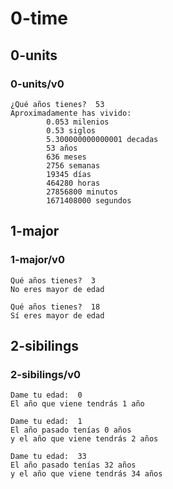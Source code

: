 # 0-time

## 0-units

### 0-units/v0
~~~
¿Qué años tienes?  53
Aproximadamente has vivido:
        0.053 milenios
        0.53 siglos
        5.300000000000001 decadas
        53 años
        636 meses
        2756 semanas
        19345 días
        464280 horas
        27856800 minutos
        1671408000 segundos
~~~

## 1-major

### 1-major/v0
~~~
Qué años tienes?  3
No eres mayor de edad
~~~
~~~
Qué años tienes?  18
Sí eres mayor de edad
~~~

## 2-sibilings

### 2-sibilings/v0
~~~
Dame tu edad:  0
El año que viene tendrás 1 año
~~~
~~~
Dame tu edad:  1
El año pasado tenías 0 años
y el año que viene tendrás 2 años
~~~
~~~
Dame tu edad:  33
El año pasado tenías 32 años
y el año que viene tendrás 34 años
~~~

